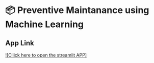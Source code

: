 # 📦 Preventive Maintanance using Machine Learning

## App Link
[![Cliick here to open the streamlit APP]](https://pmumlai.streamlit.app)

